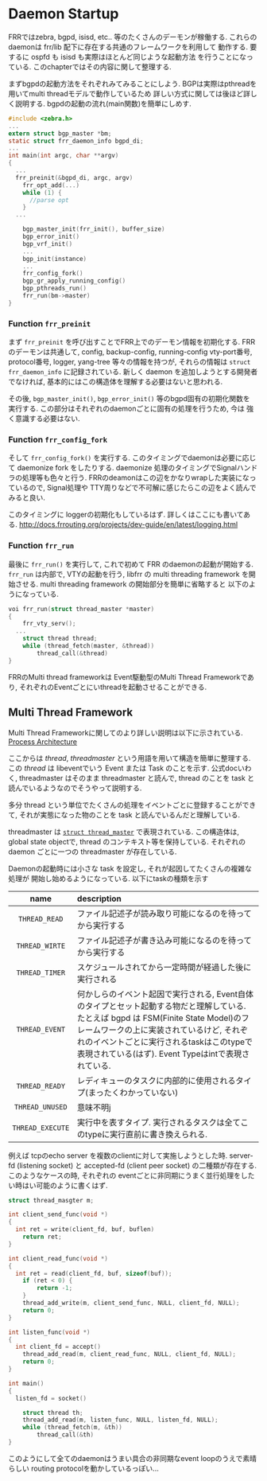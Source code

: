 
# Daemon Startup

FRRではzebra, bgpd, isisd, etc.. 等のたくさんのデーモンが稼働する.
これらのdaemonは frr/lib 配下に存在する共通のフレームワークを利用して
動作する. 要するに ospfd も isisd も実際はほとんど同じような起動方法
を行うことになっている. このchapterではその内容に関して整理する.

まずbgpdの起動方法をそれぞれみてみることにしよう.
BGPは実際はpthreadを用いてmulti threadモデルで動作しているため
詳しい方式に関しては後ほど詳しく説明する.
bgpdの起動の流れ(main関数)を簡単にしめす.

```cpp:bgpd/bgp_main.c
#include <zebra.h>
...
extern struct bgp_master *bm;
static struct frr_daemon_info bgpd_di;
...
int main(int argc, char **argv)
{
  ...
  frr_preinit(&bgpd_di, argc, argv)
	frr_opt_add(...)
	while (1) {
	  //parse opt
	}
  ...

	bgp_master_init(frr_init(), buffer_size)
	bgp_error_init()
	bgp_vrf_init()
	...
	bgp_init(instance)
	...
	frr_config_fork()
	bgp_gr_apply_running_config()
	bgp_pthreads_run()
	frr_run(bm->master)
}
```

### Function `frr_preinit`

まず `frr_preinit` を呼び出すことでFRR上でのデーモン情報を初期化する.
FRRのデーモンは共通して, config, backup-config, running-config vty-port番号,
protocol番号, logger, yang-tree 等々の情報を持つが, それらの情報は
`struct frr_daemon_info` に記録されている.
新しく daemon を追加しようとする開発者でなければ,
基本的にはこの構造体を理解する必要はないと思われる.

その後, `bgp_master_init()`, `bgp_error_init()` 等のbgpd固有の初期化関数を
実行する. この部分はそれぞれのdaemonごとに固有の処理を行うため, 今は
強く意識する必要はない.

### Function `frr_config_fork`

そして `frr_config_fork()` を実行する.
このタイミングでdaemonは必要に応じて daemonize fork をしたりする.
daemonize 処理のタイミングでSignalハンドラの処理等も色々と行う.
FRRのdeamonはこの辺をかなりwrapした実装になっているので, Signal処理や
TTY周りなどで不可解に感じたらこの辺をよく読んでみると良い.

このタイミングに loggerの初期化もしているはず.
詳しくはここにも書いてある.
http://docs.frrouting.org/projects/dev-guide/en/latest/logging.html

### Function `frr_run`

最後に `frr_run()` を実行して, これで初めて FRR のdaemonの起動が開始する.
`frr_run` は内部で, VTYの起動を行う, libfrr の multi threading framework
を開始させる. multi threading framework の開始部分を簡単に省略すると
以下のようになっている.

```cpp
voi frr_run(struct thread_master *master)
{
	frr_vty_serv();
  ...
	struct thread thread;
	while (thread_fetch(master, &thread))
		thread_call(&thread)
}
```

FRRのMulti thread frameworkは Event駆動型のMulti Thread Frameworkであり,
それぞれのEventごとにいthreadを起動させることができる.

## Multi Thread Framework

Multi Thread Frameworkに関してのより詳しい説明は以下に示されている.
[Process Architecture](http://docs.frrouting.org/projects/dev-guide/en/latest/process-architecture.html#)


ここからは *thread*, *threadmaster* という用語を用いて構造を簡単に整理する.
この *thread* は libeventでいう Event または Task のことを示す.
公式docいわく, threadmaster はそのまま threadmaster と読んで, thread のことを
task と読んでいるようなのでそうやって説明する.

多分 thread という単位でたくさんの処理をイベントごとに登録することができて,
それが実態になった物のことを task と読んでいるんだと理解している.

threadmaster は [`struct thread_master`](https://github.com/FRRouting/frr/blob/7c08b70a533627c2dee0df28ea9111818fd541d0/lib/thread.h#L70) で表現されている.
この構造体は, global state objectで, thread のコンテキスト等を保持している.
それぞれのdaemon ごとに一つの threadmaster が存在している.

Daemonの起動時には小さな task を設定し, それが起因してたくさんの複雑な処理が
開始し始めるようになっている. 以下にtaskの種類を示す

| name | description |
| :----: | :-- |
|`THREAD_READ`    | ファイル記述子が読み取り可能になるのを待ってから実行する |
|`THREAD_WIRTE`   | ファイル記述子が書き込み可能になるのを待ってから実行する |
|`THREAD_TIMER`   | スケジュールされてから一定時間が経過した後に実行される |
|`THREAD_EVENT`   | 何かしらのイベント起因で実行される, Event自体のタイプとセット起動する物だと理解している. たとえば bgpd は FSM(Finite State Model)のフレームワークの上に実装されているけど, それぞれのイベントごとに実行されるtaskはこのtypeで表現されている(はず). Event Typeはintで表現されている. |
|`THREAD_READY`   | レディキューのタスクに内部的に使用されるタイプ(まったくわかっていない) |
|`THREAD_UNUSED`  | 意味不明j |
|`THREAD_EXECUTE` | 実行中を表すタイプ. 実行されるタスクは全てこのtypeに実行直前に書き換えられる. |

例えば tcpのecho server を複数のclientに対して実施しようとした時.
server-fd (listening socket) と accepted-fd (client peer socket) の二種類が存在する.
このようなケースの時, それぞれの eventごとに非同期にうまく並行処理をしたい時はい可能のように書くはず.

```cpp
struct thread_masgter m;

int client_send_func(void *)
{
  int ret = write(client_fd, buf, buflen)
	return ret;
}

int client_read_func(void *)
{
  int ret = read(client_fd, buf, sizeof(buf));
	if (ret < 0) {
		return -1;
	}
	thread_add_write(m, client_send_func, NULL, client_fd, NULL);
	return 0;
}

int listen_func(void *)
{
  int client_fd = accept()
	thread_add_read(m, client_read_func, NULL, client_fd, NULL);
	return 0;
}

int main()
{
  listen_fd = socket()

	struct thread th;
	thread_add_read(m, listen_func, NULL, listen_fd, NULL);
	while (thread_fetch(m, &th))
		thread_call(&th)
}
```

このようにして全てのdaemonはうまい具合の非同期なevent loopのうえで素晴らしい
routing protocolを動かしているっぽい...
